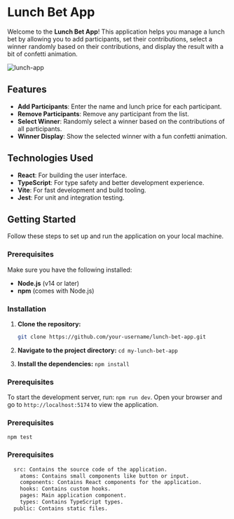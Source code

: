 # Lunch Bet App

Welcome to the **Lunch Bet App**! This application helps you manage a lunch bet by allowing you to add participants, set their contributions, select a winner randomly based on their contributions, and display the result with a bit of confetti animation.

![lunch-app](https://github.com/user-attachments/assets/0119fba1-3a93-4870-899f-c30a7d1fbd80)


## Features

- **Add Participants**: Enter the name and lunch price for each participant.
- **Remove Participants**: Remove any participant from the list.
- **Select Winner**: Randomly select a winner based on the contributions of all participants.
- **Winner Display**: Show the selected winner with a fun confetti animation.

## Technologies Used

- **React**: For building the user interface.
- **TypeScript**: For type safety and better development experience.
- **Vite**: For fast development and build tooling.
- **Jest**: For unit and integration testing.

## Getting Started

Follow these steps to set up and run the application on your local machine.

### Prerequisites

Make sure you have the following installed:

- **Node.js** (v14 or later)
- **npm** (comes with Node.js)

### Installation

1. **Clone the repository:**

   ```bash
   git clone https://github.com/your-username/lunch-bet-app.git

   ```

2. **Navigate to the project directory:**
   `cd my-lunch-bet-app`

3. **Install the dependencies:**
   `npm install`

### Prerequisites

To start the development server, run: `npm run dev`.
Open your browser and go to `http://localhost:5174` to view the application.

### Prerequisites

`npm test`

### Prerequisites

```bash
  src: Contains the source code of the application.
    atoms: Contains small components like button or input.
    components: Contains React components for the application.
    hooks: Contains custom hooks.
    pages: Main application component.
    types: Contains TypeScript types.
  public: Contains static files.
```
